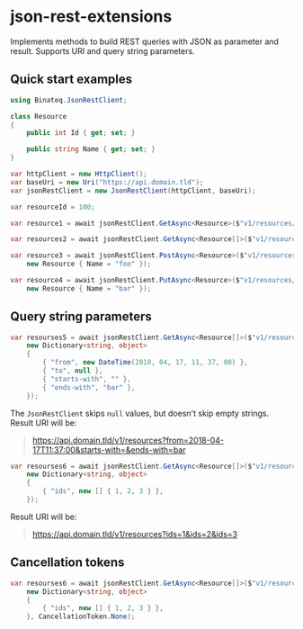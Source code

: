 # json-rest-extensions

Implements methods to build REST queries with JSON as parameter and result.
Supports URI and query string parameters.

## Quick start examples

```c#
using Binateq.JsonRestClient;

class Resource
{
	public int Id { get; set; }

	public string Name { get; set; }
}

var httpClient = new HttpClient();
var baseUri = new Uri("https://api.domain.tld");
var jsonRestClient = new JsonRestClient(httpClient, baseUri);

var resourceId = 100;

var resource1 = await jsonRestClient.GetAsync<Resource>($"v1/resources/{resourceId}");

var resources2 = await jsonRestClient.GetAsync<Resource[]>($"v1/resources");

var resource3 = await jsonRestClient.PostAsync<Resource>($"v1/resources",
    new Resource { Name = "foo" });

var resource4 = await jsonRestClient.PutAsync<Resource>($"v1/resources/{resource3.Id}",
    new Resource { Name = "bar" });
```

## Query string parameters

```c#
var resourses5 = await jsonRestClient.GetAsync<Resource[]>($"v1/resources",
    new Dictionary<string, object>
    {
        { "from", new DateTime(2018, 04, 17, 11, 37, 00) },
        { "to", null },
        { "starts-with", "" },
        { "ends-with", "bar" },
    });
```

The `JsonRestClient` skips `null` values, but doesn't skip empty strings. Result URI will be:

> https://api.domain.tld/v1/resources?from=2018-04-17T11:37:00&starts-with=&ends-with=bar

```c#
var resourses6 = await jsonRestClient.GetAsync<Resource[]>($"v1/resources",
    new Dictionary<string, object>
    {
        { "ids", new [] { 1, 2, 3 } },
    });
```

Result URI will be:

> https://api.domain.tld/v1/resources?ids=1&ids=2&ids=3

## Cancellation tokens

```c#
var resourses6 = await jsonRestClient.GetAsync<Resource[]>($"v1/resources",
    new Dictionary<string, object>
    {
        { "ids", new [] { 1, 2, 3 } },
    }, CancellationToken.None);
```
